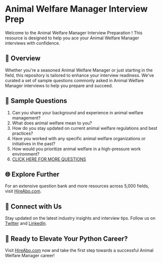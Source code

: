 # Animal Welfare Manager Interview Prep

Welcome to the Animal Welfare Manager Interview Preparation ! This resource is designed to help you ace your Animal Welfare Manager interviews with confidence.

## 🚀 Overview

Whether you're a seasoned Animal Welfare Manager or just starting in the field, this repository is tailored to enhance your interview readiness. We've curated a set of sample questions commonly asked in Animal Welfare Manager interviews to help you prepare and succeed.

## 📝 Sample Questions

1. Can you share your background and experience in animal welfare management?
2. What does animal welfare mean to you?
3. How do you stay updated on current animal welfare regulations and best practices?
4. Have you worked with any specific animal welfare organizations or initiatives in the past?
5. How would you prioritize animal welfare in a high-pressure work environment?
6. [CLICK HERE FOR MORE QUESTIONS](https://hireabo.com/job/24_3_10/Animal%20Welfare%20Manager)

## 🌐 Explore Further

For an extensive question bank and more resources across 5,000 fields, visit [HireAbo.com](https://www.hireabo.com).

## 📱 Connect with Us

Stay updated on the latest industry insights and interview tips. Follow us on [Twitter](https://twitter.com/hireabo) and [LinkedIn](https://www.linkedin.com/in/hire-abo-3609972a8/).

## 🚀 Ready to Elevate Your Python Career?

Visit [HireAbo.com](https://www.hireabo.com) now and take the first step towards a successful Animal Welfare Manager career!